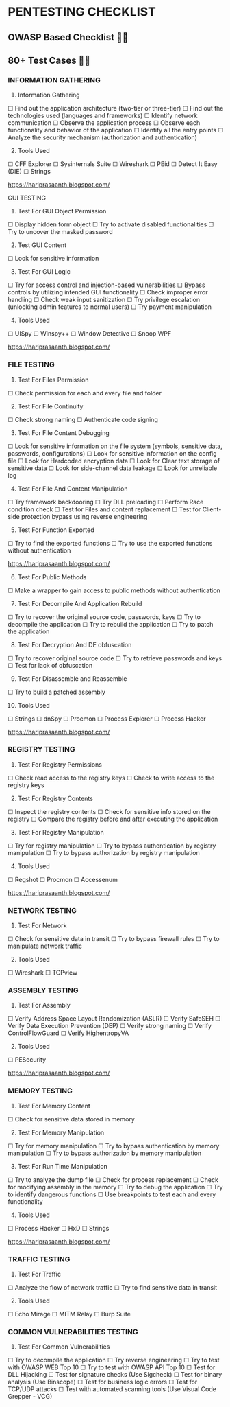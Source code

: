 # PENTESTING CHECKLIST

## OWASP Based Checklist 🌟🌟
## 80+ Test Cases 🚀🚀

### INFORMATION GATHERING

1. Information Gathering

☐ Find out the application architecture (two-tier or three-tier)
☐ Find out the technologies used (languages and frameworks)
☐ Identify network communication
☐ Observe the application process
☐ Observe each functionality and behavior of the application
☐ Identify all the entry points
☐ Analyze the security mechanism (authorization and authentication)

2. Tools Used

☐ CFF Explorer
☐ Sysinternals Suite
☐ Wireshark
☐ PEid
☐ Detect It Easy (DIE)
☐ Strings

https://hariprasaanth.blogspot.com/

GUI TESTING

1. Test For GUI Object Permission

☐ Display hidden form object
☐ Try to activate disabled functionalities
☐ Try to uncover the masked password

2. Test GUI Content

☐ Look for sensitive information

3. Test For GUI Logic

☐ Try for access control and injection-based vulnerabilities
☐ Bypass controls by utilizing intended GUI functionality
☐ Check improper error handling
☐ Check weak input sanitization
☐ Try privilege escalation (unlocking admin features to normal users)
☐ Try payment manipulation

4. Tools Used

☐ UISpy
☐ Winspy++
☐ Window Detective
☐ Snoop WPF

https://hariprasaanth.blogspot.com/

### FILE TESTING

1. Test For Files Permission

☐ Check permission for each and every file and folder

2. Test For File Continuity

☐ Check strong naming
☐ Authenticate code signing

3. Test For File Content Debugging

☐ Look for sensitive information on the file system (symbols, sensitive
data, passwords, configurations)
☐ Look for sensitive information on the config file
☐ Look for Hardcoded encryption data
☐ Look for Clear text storage of sensitive data
☐ Look for side-channel data leakage
☐ Look for unreliable log

4. Test For File And Content Manipulation

☐ Try framework backdooring
☐ Try DLL preloading
☐ Perform Race condition check
☐ Test for Files and content replacement
☐ Test for Client-side protection bypass using reverse engineering

5. Test For Function Exported

☐ Try to find the exported functions
☐ Try to use the exported functions without authentication

https://hariprasaanth.blogspot.com/

6. Test For Public Methods

☐ Make a wrapper to gain access to public methods without authentication

7. Test For Decompile And Application Rebuild

☐ Try to recover the original source code, passwords, keys
☐ Try to decompile the application
☐ Try to rebuild the application
☐ Try to patch the application

8. Test For Decryption And DE obfuscation

☐ Try to recover original source code
☐ Try to retrieve passwords and keys
☐ Test for lack of obfuscation

9. Test For Disassemble and Reassemble

☐ Try to build a patched assembly

10. Tools Used

☐ Strings
☐ dnSpy
☐ Procmon
☐ Process Explorer
☐ Process Hacker

https://hariprasaanth.blogspot.com/

### REGISTRY TESTING

1. Test For Registry Permissions

☐ Check read access to the registry keys
☐ Check to write access to the registry keys

2. Test For Registry Contents

☐ Inspect the registry contents
☐ Check for sensitive info stored on the registry
☐ Compare the registry before and after executing the application

3. Test For Registry Manipulation

☐ Try for registry manipulation
☐ Try to bypass authentication by registry manipulation
☐ Try to bypass authorization by registry manipulation

4. Tools Used

☐ Regshot
☐ Procmon
☐ Accessenum

https://hariprasaanth.blogspot.com/

### NETWORK TESTING

1. Test For Network

☐ Check for sensitive data in transit
☐ Try to bypass firewall rules
☐ Try to manipulate network traffic

2. Tools Used

☐ Wireshark
☐ TCPview

### ASSEMBLY TESTING

1. Test For Assembly

☐ Verify Address Space Layout Randomization (ASLR)
☐ Verify SafeSEH
☐ Verify Data Execution Prevention (DEP)
☐ Verify strong naming
☐ Verify ControlFlowGuard
☐ Verify HighentropyVA

2. Tools Used

☐ PESecurity

https://hariprasaanth.blogspot.com/

### MEMORY TESTING

1. Test For Memory Content

☐ Check for sensitive data stored in memory

2. Test For Memory Manipulation

☐ Try for memory manipulation
☐ Try to bypass authentication by memory manipulation
☐ Try to bypass authorization by memory manipulation

3. Test For Run Time Manipulation

☐ Try to analyze the dump file
☐ Check for process replacement
☐ Check for modifying assembly in the memory
☐ Try to debug the application
☐ Try to identify dangerous functions
☐ Use breakpoints to test each and every functionality

4. Tools Used

☐ Process Hacker
☐ HxD
☐ Strings

https://hariprasaanth.blogspot.com/

### TRAFFIC TESTING

1. Test For Traffic

☐ Analyze the flow of network traffic
☐ Try to find sensitive data in transit

2. Tools Used

☐ Echo Mirage
☐ MITM Relay
☐ Burp Suite

### COMMON VULNERABILITIES TESTING

1. Test For Common Vulnerabilities

☐ Try to decompile the application
☐ Try reverse engineering
☐ Try to test with OWASP WEB Top 10
☐ Try to test with OWASP API Top 10
☐ Test for DLL Hijacking
☐ Test for signature checks (Use Sigcheck)
☐ Test for binary analysis (Use Binscope)
☐ Test for business logic errors
☐ Test for TCP/UDP attacks
☐ Test with automated scanning tools (Use Visual Code Grepper - VCG)

